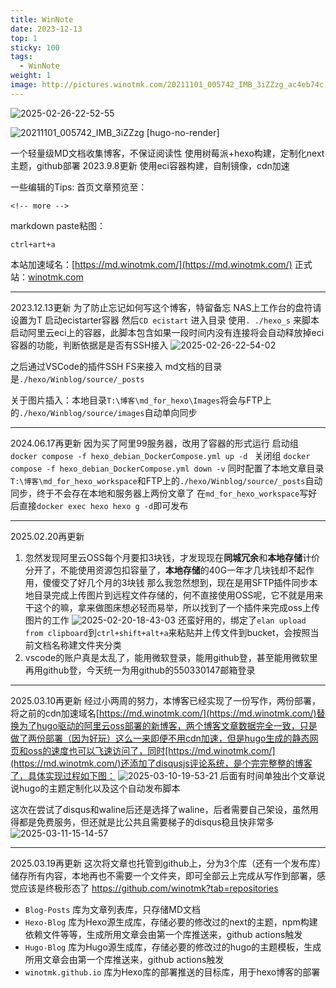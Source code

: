 ```yaml
---
title: WinNote
date: 2023-12-13
top: 1
sticky: 100
tags:
  - WinNote
weight: 1
image: http://pictures.winotmk.com/20211101_005742_IMB_3iZZzg_ac4eb74c.gif
---
```

<!--![](images/catcat.png)-->
![2025-02-26-22-52-55](http://pictures.winotmk.com/catcat_5d2b2bde.png)

![20211101_005742_IMB_3iZZzg [hugo-no-render]](http://pictures.winotmk.com/20211101_005742_IMB_3iZZzg_ac4eb74c.gif)
<!--{% asset_img 20211101_005742_IMB_3iZZzg.gif 800 %}-->

一个轻量级MD文档收集博客，不保证阅读性
使用树莓派+hexo构建，定制化next主题，github部署
2023.9.8更新
使用eci容器构建，自制镜像，cdn加速

一些编辑的Tips:
首页文章预览至：
```
<!-- more -->
```

markdown paste粘图：
```
ctrl+art+a
```
本站加速域名：[https://md.winotmk.com/](https://md.winotmk.com/)
正式站：[winotmk.com](https://www.winotmk.com)

<!-- more -->
***
2023.12.13更新
为了防止忘记如何写这个博客，特留备忘
NAS上工作台的盘符请设置为T
启动ecistarter容器
然后`CD ecistart` 进入目录
使用`. ./hexo_s` 来脚本启动阿里云eci上的容器，此脚本包含如果一段时间内没有连接将会自动释放掉eci容器的功能，判断依据是是否有SSH接入
![2025-02-26-22-54-02](http://pictures.winotmk.com/WinNote/2025-02-26-22-54-02_c17f1445.png)

之后通过VSCode的插件SSH FS来接入
md文档的目录是`./hexo/Winblog/source/_posts`

关于图片插入：本地目录`T:\博客\md_for_hexo\Images`将会与FTP上的`./hexo/Winblog/source/images`自动单向同步

***
2024.06.17再更新
因为买了阿里99服务器，改用了容器的形式运行
启动组
`docker compose -f hexo_debian_DockerCompose.yml up -d ` 
关闭组
`docker compose -f hexo_debian_DockerCompose.yml down -v`
同时配置了本地文章目录`T:\博客\md_for_hexo_workspace`和FTP上的`./hexo/Winblog/source/_posts`自动同步，终于不会存在本地和服务器上两份文章了
在`md_for_hexo_workspace`写好后直接`docker exec hexo hexo g -d`即可发布
***
2025.02.20再更新
1. 忽然发现阿里云OSS每个月要扣3块钱，才发现现在**同城冗余**和**本地存储**计价分开了，不能使用资源包扣容量了，**本地存储**的40G一年才几块钱却不起作用，傻傻交了好几个月的3块钱
那么我忽然想到，现在是用SFTP插件同步本地目录完成上传图片到远程文件存储的，何不直接使用OSS呢，它不就是用来干这个的嘛，拿来做图床想必轻而易举，所以找到了一个插件来完成oss上传图片的工作
![2025-02-20-18-43-03](http://pictures.winotmk.com/WinNote/2025-02-20-18-43-03_f587624d.png)
还蛮好用的，绑定了`elan upload from clipboard`到`ctrl+shift+alt+a`来粘贴并上传文件到bucket，会按照当前文档名称建文件夹分类
1. vscode的账户真是太乱了，能用微软登录，能用github登，甚至能用微软里再用github登，今天统一为用github的550330147邮箱登录
***
2025.03.10再更新
经过小两周的努力，本博客已经实现了一份写作，两份部署，将之前的cdn加速域名[https://md.winotmk.com/](https://md.winotmk.com/)替换为了hugo驱动的阿里云oss部署的新博客，两个博客文章数据完全一致，只是做了两份部署（因为好玩）这么一来即便不用cdn加速，但是hugo生成的静态网页和oss的速度也可以飞速访问了，同时[https://md.winotmk.com/](https://md.winotmk.com/)还添加了disqusjs评论系统，是个完完整整的博客了，具体实现过程如下图：
![2025-03-10-19-53-21](http://pictures.winotmk.com/WinNote/2025-03-10-19-53-21_62c5618b.png)
后面有时间单独出个文章说说hugo的主题定制化以及这个自动发布脚本

这次在尝试了disqus和waline后还是选择了waline，后者需要自己架设，虽然用得都是免费服务，但还就是比公共且需要梯子的disqus稳且快非常多
![2025-03-11-15-14-57](http://pictures.winotmk.com/WinNote/2025-03-11-15-14-57_91301dd5.png)

***
2025.03.19再更新
这次将文章也托管到github上，分为3个库（还有一个发布库）储存所有内容，本地再也不需要一个文件夹，即可全部云上完成从写作到部署，感觉应该是终极形态了
https://github.com/winotmk?tab=repositories
- `Blog-Posts` 库为文章列表库，只存储MD文档
- `Hexo-Blog` 库为Hexo源生成库，存储必要的修改过的next的主题，npm构建依赖文件等等，生成所用文章会由第一个库推送来，github actions触发
- `Hugo-Blog` 库为Hugo源生成库，存储必要的修改过的hugo的主题模板，生成所用文章会由第一个库推送来，github actions触发
- `winotmk.github.io` 库为Hexo库的部署推送的目标库，用于hexo博客的部署